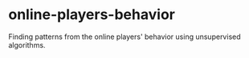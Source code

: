 # online-players-behavior

Finding patterns from the online players' behavior using unsupervised algorithms.


